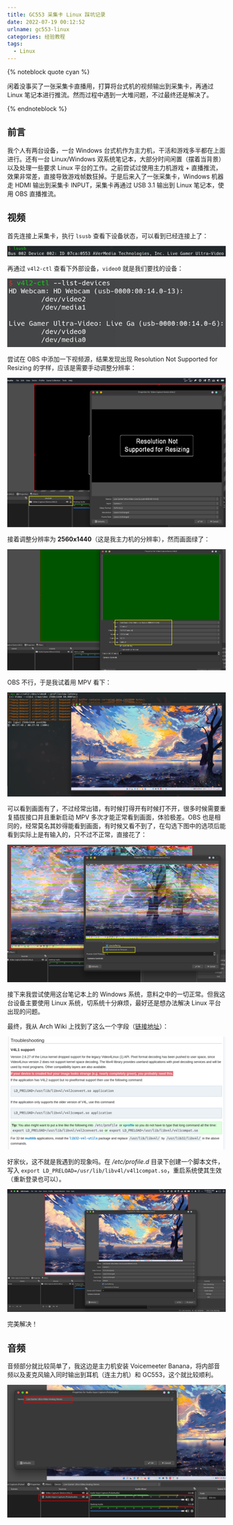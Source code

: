 ```yaml
---
title: GC553 采集卡 Linux 踩坑记录
date: 2022-07-19 00:12:52
urlname: gc553-linux
categories: 经验教程
tags:
  - Linux
---
```


{% noteblock quote cyan %}

闲着没事买了一张采集卡直播用，打算将台式机的视频输出到采集卡，再通过 Linux 笔记本进行推流。然而过程中遇到一大堆问题，不过最终还是解决了。

{% endnoteblock %}

<!-- more -->

## 前言

我个人有两台设备，一台 Windows 台式机作为主力机，干活和游戏多半都在上面进行。还有一台 Linux/Windows 双系统笔记本，大部分时间闲置（摆着当背景）以及处理一些要求 Linux 平台的工作。之前尝试过使用主力机游戏 + 直播推流，效果非常差，直接导致游戏帧数狂掉。于是后来入了一张采集卡，Windows 机器走 HDMI 输出到采集卡 INPUT，采集卡再通过 USB 3.1 输出到 Linux 笔记本，使用 OBS 直播推流。

## 视频

首先连接上采集卡，执行 `lsusb` 查看下设备状态，可以看到已经连接上了：

**![image-20220719002737452](GC553-%E9%87%87%E9%9B%86%E5%8D%A1-Linux-%E8%B8%A9%E5%9D%91%E8%AE%B0%E5%BD%95/image-20220719002737452.png)**

再通过 `v4l2-ctl` 查看下外部设备，`video0` 就是我们要找的设备：

![image-20220719002848154](GC553-%E9%87%87%E9%9B%86%E5%8D%A1-Linux-%E8%B8%A9%E5%9D%91%E8%AE%B0%E5%BD%95/image-20220719002848154.png)

尝试在 OBS 中添加一下视频源，结果发现出现 Resolution Not Supported for Resizing 的字样，应该是需要手动调整分辨率：

![image-20220719003043327](GC553-%E9%87%87%E9%9B%86%E5%8D%A1-Linux-%E8%B8%A9%E5%9D%91%E8%AE%B0%E5%BD%95/image-20220719003043327.png)

接着调整分辨率为 **2560x1440**（这是我主力机的分辨率），然而画面绿了：

![image-20220719003331844](GC553-%E9%87%87%E9%9B%86%E5%8D%A1-Linux-%E8%B8%A9%E5%9D%91%E8%AE%B0%E5%BD%95/image-20220719003331844.png)

OBS 不行，于是我试着用 MPV 看下：

![image-20220719003549683](GC553-%E9%87%87%E9%9B%86%E5%8D%A1-Linux-%E8%B8%A9%E5%9D%91%E8%AE%B0%E5%BD%95/image-20220719003549683.png)

可以看到画面有了，不过经常出错，有时候打得开有时候打不开，很多时候需要重复插拔接口并且重新启动 MPV 多次才能正常看到画面，体验极差。OBS 也是相同的，经常莫名其妙得能看到画面，有时候又看不到了，在勾选下图中的选项后能看到实际上是有输入的，只不过不正常，直接花了：

![image-20220719003958228](GC553-%E9%87%87%E9%9B%86%E5%8D%A1-Linux-%E8%B8%A9%E5%9D%91%E8%AE%B0%E5%BD%95/image-20220719003958228.png)

接下来我尝试使用这台笔记本上的 Windows 系统，意料之中的一切正常。但我这台设备主要使用 Linux 系统，切系统十分麻烦，最好还是想办法解决 Linux 平台出现的问题。

最终，我从 Arch Wiki 上找到了这么一个字段（[链接地址](https://wiki.archlinux.org/title/webcam_setup#V4L1_support)）：

![image-20220719004352370](GC553-%E9%87%87%E9%9B%86%E5%8D%A1-Linux-%E8%B8%A9%E5%9D%91%E8%AE%B0%E5%BD%95/image-20220719004352370.png)

好家伙，这不就是我遇到的现象吗。在 */etc/profile.d* 目录下创建一个脚本文件，写入 `export LD_PRELOAD=/usr/lib/libv4l/v4l1compat.so`，重启系统使其生效（重新登录也可以）。

![image-20220719004852912](GC553-%E9%87%87%E9%9B%86%E5%8D%A1-Linux-%E8%B8%A9%E5%9D%91%E8%AE%B0%E5%BD%95/image-20220719004852912.png)

完美解决！

## 音频

音频部分就比较简单了，我这边是主力机安装 Voicemeeter Banana，将内部音频以及麦克风输入同时输出到耳机（连主力机）和 GC553，这个就比较顺利。

![image-20220719005227349](GC553-%E9%87%87%E9%9B%86%E5%8D%A1-Linux-%E8%B8%A9%E5%9D%91%E8%AE%B0%E5%BD%95/image-20220719005227349.png)
